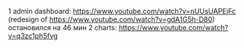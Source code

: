1 admin dashboard: https://www.youtube.com/watch?v=nUUsUAPEjFc (redesign of https://www.youtube.com/watch?v=gdA1G5h-D80)
  остановился на 46 мин
2 charts: https://www.youtube.com/watch?v=q3zc1ph5fvg